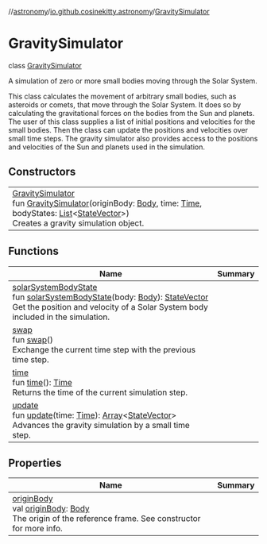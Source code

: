 //[astronomy](../../../index.md)/[io.github.cosinekitty.astronomy](../index.md)/[GravitySimulator](index.md)

# GravitySimulator

class [GravitySimulator](index.md)

A simulation of zero or more small bodies moving through the Solar System.

This class calculates the movement of arbitrary small bodies, such as asteroids or comets, that move through the Solar System. It does so by calculating the gravitational forces on the bodies from the Sun and planets. The user of this class supplies a list of initial positions and velocities for the small bodies. Then the class can update the positions and velocities over small time steps. The gravity simulator also provides access to the positions and velocities of the Sun and planets used in the simulation.

## Constructors

| | |
|---|---|
| [GravitySimulator](-gravity-simulator.md)<br>fun [GravitySimulator](-gravity-simulator.md)(originBody: [Body](../-body/index.md), time: [Time](../-time/index.md), bodyStates: [List](https://kotlinlang.org/api/latest/jvm/stdlib/kotlin-stdlib/kotlin.collections/-list/index.html)&lt;[StateVector](../-state-vector/index.md)&gt;)<br>Creates a gravity simulation object. |

## Functions

| Name | Summary |
|---|---|
| [solarSystemBodyState](solar-system-body-state.md)<br>fun [solarSystemBodyState](solar-system-body-state.md)(body: [Body](../-body/index.md)): [StateVector](../-state-vector/index.md)<br>Get the position and velocity of a Solar System body included in the simulation. |
| [swap](swap.md)<br>fun [swap](swap.md)()<br>Exchange the current time step with the previous time step. |
| [time](time.md)<br>fun [time](time.md)(): [Time](../-time/index.md)<br>Returns the time of the current simulation step. |
| [update](update.md)<br>fun [update](update.md)(time: [Time](../-time/index.md)): [Array](https://kotlinlang.org/api/latest/jvm/stdlib/kotlin-stdlib/kotlin/-array/index.html)&lt;[StateVector](../-state-vector/index.md)&gt;<br>Advances the gravity simulation by a small time step. |

## Properties

| Name | Summary |
|---|---|
| [originBody](origin-body.md)<br>val [originBody](origin-body.md): [Body](../-body/index.md)<br>The origin of the reference frame. See constructor for more info. |
